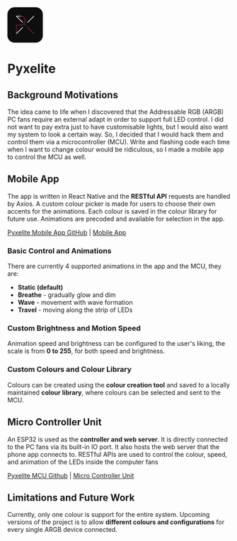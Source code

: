 
<img src="./img/icon.png" width="80">

# Pyxelite

## Background Motivations

The idea came to life when I discovered that the Addressable RGB (ARGB) PC fans require an external adapt in order to support full LED control. I did not want to pay extra just to have customisable lights, but I would also want my system to look a certain way. So, I decided that I would hack them and control them via a microcontroller (MCU). Write and flashing code each time when I want to change colour would be ridiculous, so I made a mobile app to control the MCU as well.

## Mobile App

The app is written in React Native and the **RESTful API** requests are handled by Axios. A custom colour picker is made for users to choose their own accents for the animations. Each colour is saved in the colour library for future use. Animations are precoded and available for selection in the app.

[Pyxelite Mobile App GitHub](https://github.com/lochungtin/Pyxelite) | [Mobile App](./app.md)

### Basic Control and Animations

There are currently 4 supported animations in the app and the MCU, they are:

- **Static (default)**
- **Breathe** - gradually glow and dim
- **Wave** - movement with wave formation
- **Travel** - moving along the strip of LEDs

### Custom Brightness and Motion Speed

Animation speed and brightness can be configured to the user's liking, the scale is from **0 to 255**, for both speed and brightness.

### Custom Colours and Colour Library

Colours can be created using the **colour creation tool** and saved to a locally maintained **colour library**, where colours can be selected and sent to the MCU.

## Micro Controller Unit

An ESP32 is used as the **controller and web server**. It is directly connected to the PC fans via its built-in IO port. It also hosts the web server that the phone app connects to. RESTful APIs are used to control the colour, speed, and animation of the LEDs inside the computer fans

[Pyxelite MCU Github](https://github.com/lochungtin/Pyxelite/tree/master/mcu) | [Micro Controller Unit](./mcu.md)

## Limitations and Future Work

Currently, only one colour is support for the entire system. Upcoming versions of the project is to allow **different colours and configurations** for every single ARGB device connected.